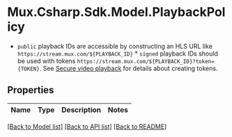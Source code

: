 # Mux.Csharp.Sdk.Model.PlaybackPolicy
* `public` playback IDs are accessible by constructing an HLS URL like `https://stream.mux.com/${PLAYBACK_ID}`  * `signed` playback IDs should be used with tokens `https://stream.mux.com/${PLAYBACK_ID}?token={TOKEN}`. See [Secure video playback](https://docs.mux.com/guides/secure-video-playback) for details about creating tokens. 

## Properties

Name | Type | Description | Notes
------------ | ------------- | ------------- | -------------

[[Back to Model list]](../README.md#documentation-for-models) [[Back to API list]](../README.md#documentation-for-api-endpoints) [[Back to README]](../README.md)

